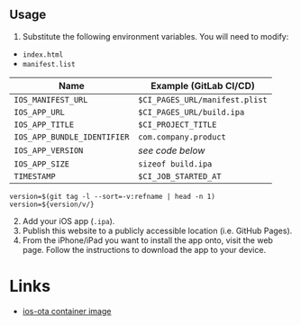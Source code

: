 ## Usage
1. Substitute the following environment variables. You will need to modify:
  * `index.html`
  * `manifest.list`

| Name | Example (GitLab CI/CD) |
| --- | --- |
| `IOS_MANIFEST_URL` | `$CI_PAGES_URL/manifest.plist` |
| `IOS_APP_URL` | `$CI_PAGES_URL/build.ipa` |
| `IOS_APP_TITLE` | `$CI_PROJECT_TITLE` |
| `IOS_APP_BUNDLE_IDENTIFIER` | `com.company.product` |
| `IOS_APP_VERSION` | *see code below* |
| `IOS_APP_SIZE` | `sizeof build.ipa` |
| `TIMESTAMP` | `$CI_JOB_STARTED_AT` |

```
version=$(git tag -l --sort=-v:refname | head -n 1)
version=${version/v/}
```

2. Add your iOS app (`.ipa`).
3. Publish this website to a publicly accessible location (i.e. GitHub Pages).
4. From the iPhone/iPad you want to install the app onto, visit the web page. Follow the instructions to download the app to your device.

# Links
* [ios-ota container image](https://github.com/andtechstudios/ios-ota/pkgs/container/ios-ota)
